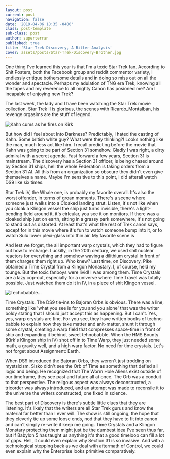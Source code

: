 ```yaml
---
layout: post
current: post
navigation: false
date: '2019-04-06 18:35 -0400'
class: post-template
sub-class: post
author: superterran
published: true
title: 'Star Trek Discovery, A Bitter Analysis'
cover: assets/posts/Star-Trek-Discovery-Brother.jpg
---
```


One thing I've learned this year is that I'm a toxic Star Trek fan. According to Shit Posters, both the Facebook group and reddit commentor variety, I endlessly critique bothersome details and in doing so miss out on all the wonder and spectacle. Perhaps my adulation of TNG era Trek, knowing all the tapes and my reverence to all mighty Canon has posioned me? Am I incapable of enjoying new Trek?

The last week, the lady and I have been watching the Star Trek movie collection. Star Trek II is glorious, the scenes with Ricardo_Montalbán, his revenge orgasims are the stuff of legend. 

![Kahn cums as he fires on Kirk]({{site.baseurl}}assets/posts/wykyhC4eC7.png)

But how did I feel about Into Darkness? Predictably, I hated the casting of Kahn. Some british white guy? What were they thinking?! Looks nothing like the man, much less act like him. I recall predicting before the movie that Kahn was going to be part of Section 31 somehow. Gladly I was right, a dirty admiral with a secret agenda. Fast forward a few years, Section 31 is mainstream. The discovery has a Section 31 officer, is being chased around by Section 31 ships, hell the whole Federation is taking orders from a Section 31 AI. All this from an organization so obscure they didn't even give themselves a name. Maybe I'm sensitive to this point, I did afterall watch DS9 like six times.

Star Trek IV, the Whale one, is probably my favorite overall. It's also the worst offender, in terms of groan moments. There's a scene where someone just walks into a Cloaked landing strut. Listen, it's not like when you cloak a Klingon vessel the ship just turns invisible, there's a light-bending field around it, it's cirlcular, you see it on monitors. If there was a cloaked ship just on earth, sitting in a grassy park somewhere, it's not going to stand out as distorted. At least that's what the rest of Trek canon says, except for in this movie where it's fun to watch someone bump into it, or to watch Sulu lower plexi-glass into thin air. My favorite scene is 

And lest we forget, the all important warp crystals, which they had to figure out how to recharge. Luckilly, in the 20th century, we used shit nuclear reactors for everything and somehow waving a dilithium crystal in front of them charges them right up. Who knew? Last time, on Discovery, Pike obtained a Time Crystal from a Klingon Monastary. I, of course, held my tounge. But the toxic fanboys were livid! I was among them. Time Crystals are a lazy cop-out, especially for a univerve where Time Travel was totally possible. Just watched them do it in IV, in a piece of shit Klingon vessel. 

![Techobabble...]({{site.baseurl}}assets/posts/Di3nsTm.jpg)


Time Crystals. The DS9 tie-ins to Bajoran Orbs is obvious. There was a line, something like 'what you see is for you and you alone' that was the writer boldy stating that I should just accept this as happening. But I can't. Yes, yes, warp crystals are fine. For you see, they have written books of techno-babble to explain how they take matter and anit-matter, shunt it through some crystal, creating a warp field that compresses space-time in front of ship and expanding it behind, sweet tehnobabble. When the HMS Bounty (Kirk's Klingon ship in IV) shot off in to Time Warp, they just needed some math, a gravity well, and a high warp factor. No need for time crystals. Let's not forget about Assignment: Earth.

When DS9 introduced the Bajoran Orbs, they weren't just trodding on mystsicism. Sisko didn't see the Orb of Time as something that defied all logic and being. He recognized that The Worm Hole Aliens exist outside of our timeframe, they see past and future all at once. The Orb was a conduit to that perspective. The religous aspect was always deconstructed, a tricorder was always introduced, and an attempt was made to reconsile it to the universe the writers constructed, one fixed in science. 

The best part of Discovery is there's subtle little clues that they are listening. It's likely that the writers are all Star Trek gurus and know the material far better than I ever will. The show is still ongoing, the hope that they cleverly tie up some loose ends, nod that they have to fit into canon and can't simply re-write it keep me going. Time Crystals and a Klingon Monstary protecting them might just be the dumbest idea I've seen thus far, but if Babylon 5 has taught us anything it's that a good timeloop can fill a lot of gaps. Hell, it could even explain why Section 31 is so invasive. And with a technological stepping back as we deal with aftermath of Control, we could even explain why the Enterprise looks primitive comparatively.
